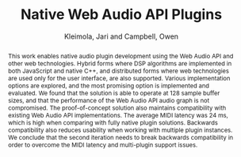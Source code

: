 --- 
title: "Native Web Audio API Plugins" 
abstract: "This work enables native audio plugin development using the Web Audio API and other web technologies. Hybrid forms where DSP algorithms are implemented in both JavaScript and native C++, and distributed forms where web technologies are used only for the user interface, are also supported. Various implementation options are explored, and the most promising option is implemented and evaluated. We found that the solution is able to operate at 128 sample buffer sizes, and that the performance of the Web Audio API audio graph is not compromised. The proof-of-concept solution also maintains compatibility with existing Web Audio API implementations. The average MIDI latency was 24 ms, which is high when comparing with fully native plugin solutions. Backwards compatibility also reduces usability when working with multiple plugin instances. We conclude that the second iteration needs to break backwards compatibility in order to overcome the MIDI latency and multi-plugin support issues." 
address: "Berlin" 
author: "Kleimola, Jari and Campbell, Owen"
webAuthor: "Jari Kleimola, Owen Campbell" 
booktitle: "Proceedings of the International Web Audio Conference" 
editor: "Monschke, Jan and Guttandin, Christoph and Schnell, Norbert and Jenkinson, Thomas and Schaedler, Jack" 
month: "Proceedings of the International Web Audio Conference"
pages: "" 
publisher: "TU Berlin" 
series: "WAC '18"
type: "Paper"  
year: "2018" 
id: "2018_17" 
tags: year2018
media: https://www.youtube.com/watch?v=Kpv6_EU9YmE 
pdflink: /_data/papers/pdf/2018/2018_17.pdf
ISSN: 2663-5844
---